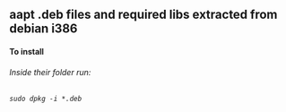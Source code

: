## aapt .deb files and required libs extracted from debian i386

#### To install
###### Inside their folder run:
###### `sudo dpkg -i *.deb`
